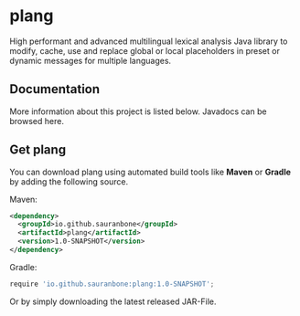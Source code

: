 # plang
High performant and advanced multilingual lexical analysis Java library to modify, cache, use and replace global or local placeholders in preset or dynamic messages for multiple languages.

## Documentation
More information about this project is listed below. Javadocs can be browsed here.

## Get plang
You can download plang using automated build tools like **Maven** or **Gradle** by adding the following source.

Maven:

```xml
<dependency>
  <groupId>io.github.sauranbone</groupId>
  <artifactId>plang</artifactId>
  <version>1.0-SNAPSHOT</version>
</dependency>
```

Gradle:

```gradle
require 'io.github.sauranbone:plang:1.0-SNAPSHOT';
```

Or by simply downloading the latest released JAR-File.
